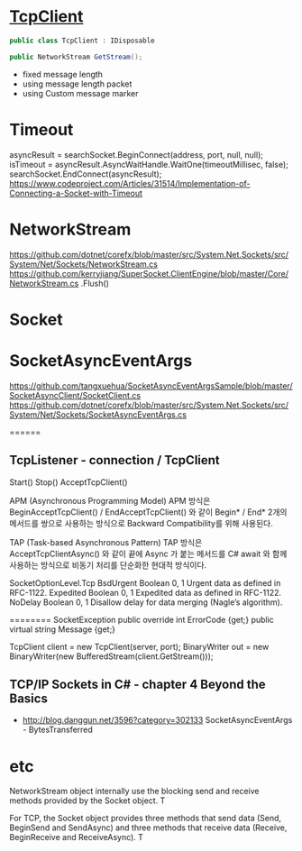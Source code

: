 # [TcpClient](https://github.com/dotnet/corefx/blob/master/src/System.Net.Sockets/src/System/Net/Sockets/TCPClient.cs)

``` csharp
public class TcpClient : IDisposable

public NetworkStream GetStream();
```

* fixed message length
* using message length packet
* using Custom message marker




# Timeout
asyncResult = searchSocket.BeginConnect(address, port, null, null);
isTimeout = asyncResult.AsyncWaitHandle.WaitOne(timeoutMillisec, false);
searchSocket.EndConnect(asyncResult);
https://www.codeproject.com/Articles/31514/Implementation-of-Connecting-a-Socket-with-Timeout

# NetworkStream
https://github.com/dotnet/corefx/blob/master/src/System.Net.Sockets/src/System/Net/Sockets/NetworkStream.cs
https://github.com/kerryjiang/SuperSocket.ClientEngine/blob/master/Core/NetworkStream.cs
.Flush()




# Socket

# SocketAsyncEventArgs
https://github.com/tangxuehua/SocketAsyncEventArgsSample/blob/master/SocketAsyncClient/SocketClient.cs
https://github.com/dotnet/corefx/blob/master/src/System.Net.Sockets/src/System/Net/Sockets/SocketAsyncEventArgs.cs







======

## TcpListener - connection / TcpClient

Start()
Stop()
AcceptTcpClient()



APM (Asynchronous Programming Model)
 APM 방식은 BeginAcceptTcpClient() / EndAcceptTcpClient() 와 같이 Begin* / End* 2개의 메서드를 쌍으로 사용하는 방식으로 Backward Compatibility를 위해 사용된다.

TAP (Task-based Asynchronous Pattern)
 TAP 방식은 AcceptTcpClientAsync() 와 같이 끝에 Async 가 붙는 메서드를 C# await 와 함께 사용하는 방식으로 비동기 처리를 단순화한 현대적 방식이다.



SocketOptionLevel.Tcp
BsdUrgent Boolean 0, 1 Urgent data as defined in RFC-1122.
Expedited Boolean 0, 1 Expedited data as defined in RFC-1122.
NoDelay Boolean 0, 1 Disallow delay for data merging (Nagle’s
algorithm).

========
SocketException
public override int ErrorCode {get;}
public virtual string Message {get;}


TcpClient client = new TcpClient(server, port);
BinaryWriter out = new BinaryWriter(new BufferedStream(client.GetStream()));


## TCP/IP Sockets in C# - chapter 4 Beyond the Basics

* http://blog.danggun.net/3596?category=302133
SocketAsyncEventArgs - BytesTransferred

# etc
NetworkStream object internally use the blocking send and receive
methods provided by the Socket object. T


For TCP, the Socket object provides three methods that send data (Send, BeginSend
and SendAsync) and three methods that receive data (Receive, BeginReceive and
ReceiveAsync). T
